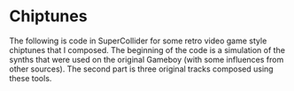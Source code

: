 # Chiptunes

The following is code in SuperCollider for some retro video game style chiptunes that I composed. The beginning of the code is a simulation of the synths
that were used on the original Gameboy (with some influences from other sources). The second part is three original tracks composed using these tools. 
